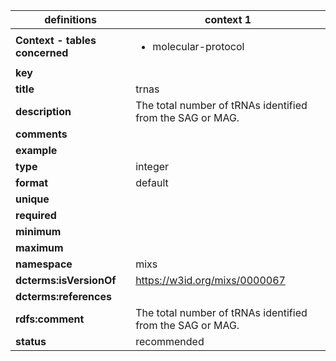 

| definitions | context 1 |
|-|-|
| **Context - tables concerned** | <ul><li>molecular-protocol</li></ul> |
| **key** |  |
| **title** | trnas |
| **description** | The total number of tRNAs identified from the SAG or MAG. |
| **comments** |  |
| **example** |  |
| **type** | integer |
| **format** | default |
| **unique** |  |
| **required** |  |
| **minimum** |  |
| **maximum** |  |
| **namespace** | mixs |
| **dcterms:isVersionOf** | https://w3id.org/mixs/0000067 |
| **dcterms:references** |  |
| **rdfs:comment** | The total number of tRNAs identified from the SAG or MAG. |
| **status** | recommended |
